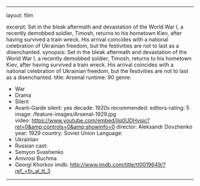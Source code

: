 ---

layout: film

excerpt: Set in the bleak aftermath and devastation of the World War I, a recently demobbed soldier, Timosh, returns to his hometown Kiev, after having survived a train wreck. His arrival coincides with a national celebration of Ukrainian freedom, but the festivities are not to last as a disenchanted.
synopsis: Set in the bleak aftermath and devastation of the World War I, a recently demobbed soldier, Timosh, returns to his hometown Kiev, after having survived a train wreck. His arrival coincides with a national celebration of Ukrainian freedom, but the festivities are not to last as a disenchanted.
title: Arsenal 
runtime: 90
genre:
- War 
- Drama
- Silent
- Avant-Garde
silent: yes
decade: 1920s
recommended: 
editors-rating: 5
image:  /feature-images/Arsenal-1929.jpg  
video: https://www.youtube.com/embed/iIq0UDHvqic?rel=0&amp;controls=0&amp;showinfo=0
director: Aleksandr Dovzhenko
year: 1929
country: Soviet Union
Language: 
- Ukrainian 
- Russian
cast:
- Semyon Svashenko
- Amvrosi Buchma
- Georgi Khorkov
imdb: http://www.imdb.com/title/tt0019649/?ref_=fn_al_tt_3 

---